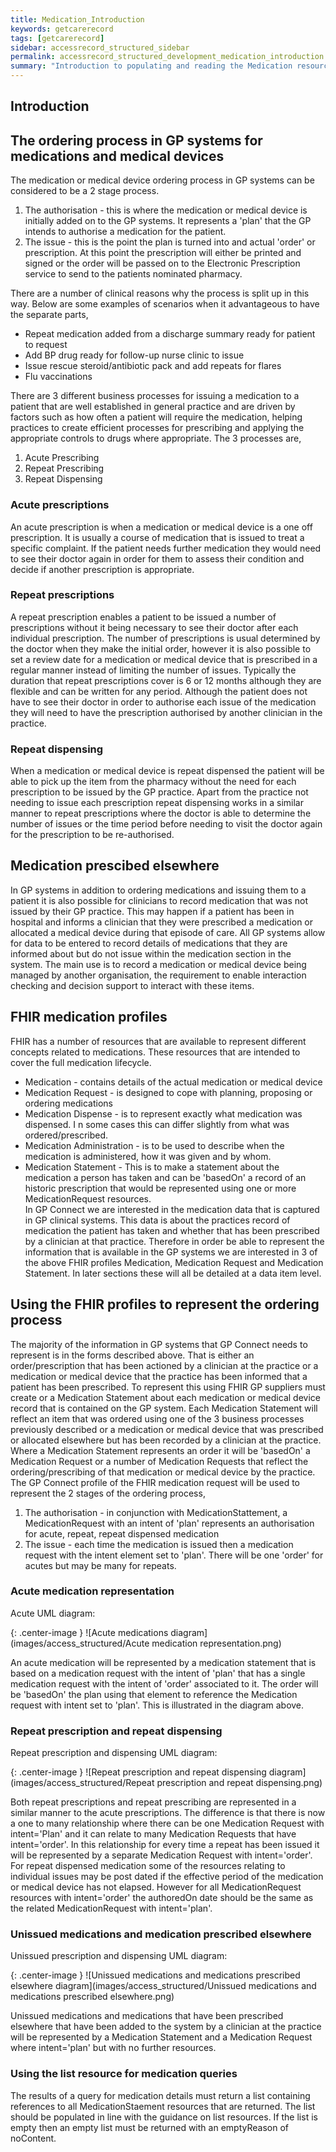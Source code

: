 ```yaml
---
title: Medication_Introduction
keywords: getcarerecord
tags: [getcarerecord]
sidebar: accessrecord_structured_sidebar
permalink: accessrecord_structured_development_medication_introduction.html
summary: "Introduction to populating and reading the Medication resource"
---
```


## Introduction ##

## The ordering process in GP systems for medications and medical devices 
The medication  or medical device ordering process in GP systems can be considered to be a 2 stage process.
1. The authorisation - this is where the medication or medical device is initially added on to the GP systems. It represents a 'plan' that the GP intends to authorise a medication for the patient.
2. The issue - this is the point the plan is turned into and actual 'order' or prescription. At this point the prescription will either be printed and signed or the order will be passed on to the Electronic Prescription service to send to the patients nominated pharmacy.

There are a number of clinical reasons why the process is split up in this way. Below are some examples of scenarios when it advantageous to have the separate parts,
* Repeat medication added from a discharge summary ready for patient to request 
* Add BP drug ready for follow-up nurse clinic to issue
* Issue rescue steroid/antibiotic pack and add repeats for flares 
* Flu vaccinations

There are 3 different business processes for issuing a medication to a patient that are well established in general practice and are driven by factors such as how often a patient will require the medication, helping practices to create efficient processes for prescribing and applying the appropriate controls to drugs where appropriate. The 3 processes are,
 1. Acute Prescribing
 2. Repeat Prescribing
 3. Repeat Dispensing
 
### Acute prescriptions ###
An acute prescription is when a medication or medical device is a one off prescription. It is usually a course of medication that is issued to treat a specific complaint. 
If the patient needs further medication they would need to see their doctor again in order for them to assess their condition and decide if another prescription is appropriate.

### Repeat prescriptions ###
A repeat prescription enables a patient to be issued a number of prescriptions without it being necessary to see their doctor after each individual prescription. The number of prescriptions is usual determined by the doctor when they make the initial order, however it is also possible to set a review date for a medication or medical device that is prescribed in a regular manner instead of limiting the number of issues. Typically the duration that repeat prescriptions cover is 6 or 12 months although they are flexible and can be written for any period. 
Although the patient does not have to see their doctor in order to authorise each issue of the medication they will need to have the prescription authorised by another clinician in the practice. 

### Repeat dispensing ###
When a medication or medical device is repeat dispensed the patient will be able to pick up the item from the pharmacy without the need for each prescription to be issued by the GP practice.
Apart from the practice not needing to issue each prescription repeat dispensing works in a similar manner to repeat prescriptions where the doctor is able to determine the number of issues or the time period before needing to visit the doctor again for the prescription to be re-authorised.


## Medication prescibed elsewhere ##
In GP systems in addition to ordering medications and issuing them to a patient it is also possible for clinicians to record medication that was not issued by their GP practice. This may happen if a patient has been in hospital and informs a clinician that they were prescribed a medication or allocated a medical device during that episode of care. All GP systems allow for data to be entered to record details of medications that they are informed about but do not issue within the medication section in the system.
The main use is to record a medication or medical device being managed by another organisation, the requirement to enable interaction checking and decision support to interact with these items.

## FHIR medication profiles 
FHIR has a number of resources that are available to represent different concepts related to medications. These resources that are intended to cover the full medication lifecycle.
* Medication - contains details of the actual medication or medical device
* Medication Request - is designed to cope with planning, proposing or ordering medications
* Medication Dispense - is to represent exactly what medication was dispensed. I n some cases this can differ slightly from what was ordered/prescribed.
* Medication Administration - is to be used to describe when the medication is administered, how it was given and by whom.
* Medication Statement - This is to make a statement about the medication a person has taken and can be 'basedOn' a record of an historic prescription that would be represented using one or more MedicationRequest resources.  
In GP Connect we are interested in the medication data that is captured in GP clinical systems. This data is about the practices record of medication the patient has taken and whether that has been prescribed by a clinician at that practice. Therefore in order be able to represent the information that is available in the GP systems we are interested in 3 of the above FHIR profiles Medication, Medication Request and Medication Statement. In later sections these will all be detailed at a data item level.

## Using the FHIR profiles to represent the ordering process
The majority of the information in GP systems that GP Connect needs to represent is in the forms described above. That is either an order/prescription that has been actioned by a clinician at the practice or a medication or medical device that the practice has been informed that a patient has been prescribed. To represent this using FHIR GP suppliers must create  or a Medication Statement about each medication or medical device record that is contained on the GP system. Each Medication Statement will reflect an item that was ordered using one of the 3 business processes previously described or a medication or medical device that was prescribed or allocated elsewhere but has been recorded by a clinician at the practice. 
Where a Medication Statement represents an order it will be 'basedOn' a Medication Request or a number of Medication Requests that reflect the ordering/prescribing of that medication or medical device by the practice. 
The GP Connect profile of the FHIR medication request will be used to represent the 2 stages of the ordering process, 
1. The authorisation - in conjunction with MedicationStattement, a MedicationRequest with an intent of 'plan' represents an authorisation for acute, repeat, repeat dispensed medication
2. The issue - each time the medication is issued then a medication request with the intent element set to 'plan'. There will be one 'order' for acutes but may be many for repeats.

### Acute medication representation ###
Acute UML diagram:

{: .center-image }
![Acute medications diagram](images/access_structured/Acute medication representation.png)

An acute medication will be represented by a medication statement that is based on a medication request with the intent of 'plan' that has a single medication request with the intent of 'order' associated to it. The order will be 'basedOn' the plan using that element to reference the Medication request with intent set to 'plan'. This is illustrated in the diagram above.

### Repeat prescription and repeat dispensing ###
Repeat prescription and dispensing UML diagram:

{: .center-image }
![Repeat prescription and repeat dispensing diagram](images/access_structured/Repeat prescription and repeat dispensing.png)

Both repeat prescriptions and repeat prescribing are represented in a similar manner to the acute prescriptions. The difference is that there is now a one to many relationship where there can be one Medication Request with intent='Plan' and it can relate to many Medication Requests that have intent='order'. In this relationship for every time a repeat has been issued it will be represented by a separate Medication Request with intent='order'.
For repeat dispensed medication some of the resources relating to individual issues may be post dated if the effective period of the medication or medical device has not elapsed. However for all MedicationRequest resources with intent='order' the authoredOn date should be the same as the related MedicationRequest with intent='plan'.

### Unissued medications and medication prescribed elsewhere ###
Unissued prescription and dispensing UML diagram:

{: .center-image }
![Unissued medications and medications prescribed elsewhere diagram](images/access_structured/Unissued medications and medications prescribed elsewhere.png)

Unissued medications and medications that have been prescribed elsewhere that have been added to the system by a clinician at the practice will be represented by a Medication Statement and a Medication Request where intent='plan' but with no further resources.

### Using the list resource for medication queries
The results of a query for medication details must return a list containing references to all MedicationStaement resources that are returned. The list should be populated in line with the guidance on list resources. If the list is empty then an empty list must be returned with an emptyReason of noContent.

